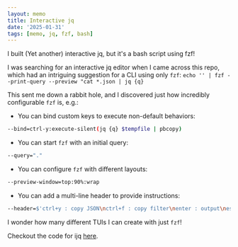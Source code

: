 ```yaml
---
layout: memo
title: Interactive jq
date: '2025-01-31'
tags: [memo, jq, fzf, bash]
---
```


I built  (Yet another) interactive jq, but it's a bash script using fzf!


I was searching for an interactive jq editor when I came across this repo, which had an intriguing suggestion for a CLI using only `fzf`: `echo '' | fzf --print-query --preview "cat *.json | jq {q}`

This sent me down a rabbit hole, and I discovered just how incredibly configurable `fzf` is, e.g.:

- You can bind custom keys to execute non-default behaviors:
```bash
--bind=ctrl-y:execute-silent(jq {q} $tempfile | pbcopy)
```

- You can start `fzf` with an initial query:
```bash
--query="."
```

- You can configure `fzf` with different layouts:
```bash
--preview-window=top:90%:wrap
```

- You can add a multi-line header to provide instructions:
```bash
--header=$'ctrl+y : copy JSON\nctrl+f : copy filter\nenter : output\nesc : exit'
```

I wonder how many different TUIs I can create with just `fzf`!

Checkout the code for ijq [here](https://gist.github.com/Thomascountz/5ae98a738abb9246b9f7749f53cdddcf#comments).
